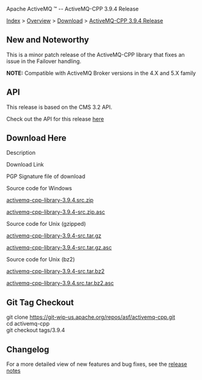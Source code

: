 Apache ActiveMQ ™ -- ActiveMQ-CPP 3.9.4 Release 

[Index](index.html) > [Overview](overview.html) > [Download](download.html) > [ActiveMQ-CPP 3.9.4 Release](activemq-cpp-394-release.html)

New and Noteworthy
------------------

This is a minor patch release of the ActiveMQ-CPP library that fixes an issue in the Failover handling.

**NOTE:** Compatible with ActiveMQ Broker versions in the 4.X and 5.X family

API
---

This release is based on the CMS 3.2 API.

Check out the API for this release [here](http://activemq.apache.org/cms/api_docs/activemqcpp-3.9.0/html)

Download Here
-------------

Description

Download Link

PGP Signature file of download

Source code for Windows

[activemq-cpp-library-3.9.4.src.zip](http://www.apache.org/dyn/closer.lua/activemq/activemq-cpp/3.9.4/activemq-cpp-library-3.9.4-src.zip)

[activemq-cpp-library-3.9.4-src.zip.asc](http://www.apache.org/dist/activemq/activemq-cpp/3.9.4/activemq-cpp-library-3.9.4-src.zip.asc)

Source code for Unix (gzipped)

[activemq-cpp-library-3.9.4-src.tar.gz](http://www.apache.org/dyn/closer.lua/activemq/activemq-cpp/3.9.4/activemq-cpp-library-3.9.4-src.tar.gz)

[activemq-cpp-library-3.9.4-src.tar.gz.asc](http://www.apache.org/dist/activemq/activemq-cpp/3.9.4/activemq-cpp-library-3.9.4-src.tar.gz.asc)

Source code for Unix (bz2)

[activemq-cpp-library-3.9.4-src.tar.bz2](http://www.apache.org/dyn/closer.lua/activemq/activemq-cpp/3.9.4/activemq-cpp-library-3.9.4-src.tar.bz2)

[activemq-cpp-library-3.9.4.src.tar.bz2.asc](http://www.apache.org/dist/activemq/activemq-cpp/3.9.4/activemq-cpp-library-3.9.4-src.tar.bz2.asc)

Git Tag Checkout
----------------

git clone [https://git-wip-us.apache.org/repos/asf/activemq-cpp.git  
](https://git-wip-us.apache.org/repos/asf/activemq-cpp.git)cd activemq-cpp  
git checkout tags/3.9.4

Changelog
---------

For a more detailed view of new features and bug fixes, see the [release notes](https://issues.apache.org/jira/secure/ReleaseNote.jspa?projectId=12311207&version=12335498)

